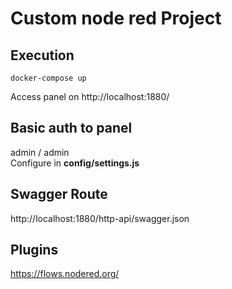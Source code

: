 # Custom node red Project

## Execution

```
docker-compose up
```

Access panel on
http://localhost:1880/

## Basic auth to panel

admin / admin <br>
Configure in **config/settings.js**

## Swagger Route

http://localhost:1880/http-api/swagger.json

## Plugins

https://flows.nodered.org/
